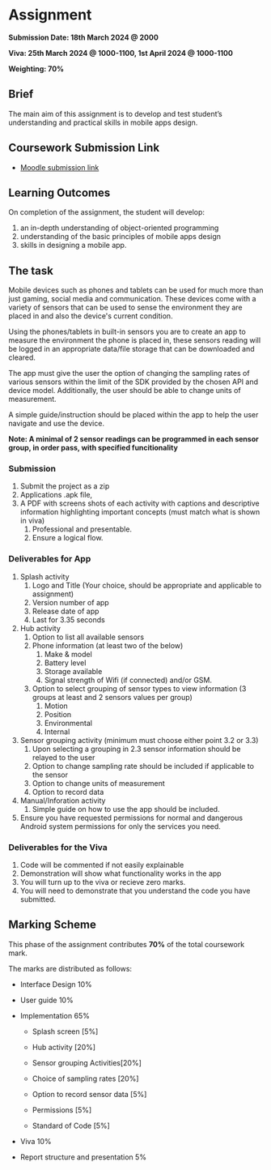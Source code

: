 # Assignment 

**Submission Date: 18th March 2024 @ 2000**

**Viva:  25th March 2024 @ 1000-1100, 1st April 2024 @ 1000-1100**

**Weighting: 70%**

## Brief
The main aim of this assignment is to develop and test student’s understanding and practical skills in mobile apps design. 

## Coursework Submission Link

- [Moodle submission link](https://moodlecurrent.gre.ac.uk/mod/turnitintooltwo/view.php?id=2518743)

## Learning Outcomes

On completion of the assignment, the student will develop:
1. an in-depth understanding of object-oriented programming
2. understanding of the basic principles of mobile apps design
3. skills in designing a mobile app.

## The task

Mobile devices such as phones and tablets can be used for much more than just gaming, social media and communication. These devices come with a variety of sensors that can be used to sense the environment they are placed in and also the device's current condition. 

Using the phones/tablets in built-in sensors you are to create an app to measure the environment the phone is placed in, these sensors reading will be logged in an appropriate data/file storage that can be downloaded and cleared. 

The app must give the user the option of changing the sampling rates of various sensors within the limit of the SDK provided by the chosen API and device model. Additionally, the user should be able to change units of measurement. 

A simple guide/instruction should be placed within the app to help the user navigate and use the device. 


**Note: A minimal of 2 sensor readings can be programmed in each sensor group, in order pass, with specified funcitionality**

### Submission
1. Submit the project as a zip 
2. Applications .apk file, 
3. A PDF with screens shots of each activity with captions and descriptive information highlighting important concepts (must match what is shown in viva)
   1. Professional and presentable.
   2. Ensure a logical flow. 

### Deliverables for App

1. Splash activity
   1. Logo and Title (Your choice, should be appropriate and applicable to assignment)
   2. Version number of app
   3. Release date of app
   4. Last for 3.35 seconds
2. Hub activity
   1. Option to list all available sensors
   2. Phone information (at least two of the below)
      1. Make & model 
      2. Battery level
      3. Storage available
      4. Signal strength of Wifi (if connected) and/or GSM.
   3. Option to select grouping of sensor types to view information (3 groups at least and 2 sensors values per group)
      1. Motion
      2. Position
      3. Environmental
      4. Internal
3. Sensor grouping activity (minimum must choose either point 3.2 or 3.3)
   1. Upon selecting a grouping in 2.3 sensor information should be relayed to the user
   2. Option to change sampling rate should be included if applicable to the sensor
   3. Option to change units of measurement
   4. Option to record data
4. Manual/Inforation activity
   1. Simple guide on how to use the app should be included.
5. Ensure you have requested permissions for normal and dangerous Android system permissions for only the services you need.

### Deliverables for the Viva

1. Code will be commented if not easily explainable
2. Demonstration will show what functionality works in the app
3. You will turn up to the viva or recieve zero marks.
4. You will need to demonstrate that you understand the code you have submitted.

## Marking Scheme
This phase of the assignment contributes **70%** of the total coursework mark. 

The marks are distributed as follows:

- Interface Design							10%

- User guide					 		10%

- Implementation							65%
  
  - Splash screen [5%]
  
  - Hub activity [20%]
  
  - Sensor grouping Activities[20%]
  
  - Choice of sampling rates [20%]
  
  - Option to record sensor data [5%]
  	
  - Permissions [5%]
  
  - Standard of Code [5%]	
  
- Viva								10%

- Report structure and presentation 5% 

